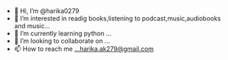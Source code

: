 - 👋 Hi, I’m @harika0279
- 👀 I’m interested in readig books,listening to podcast,music,audiobooks and music...
- 🌱 I’m currently learning python ...
- 💞️ I’m looking to collaborate on ...
- 📫 How to reach me ...harika.ak279@gmail.com

<!---
harika0279/harika0279 is a ✨ special ✨ repository because its `README.md` (this file) appears on your GitHub profile.
You can click the Preview link to take a look at your changes.
--->
